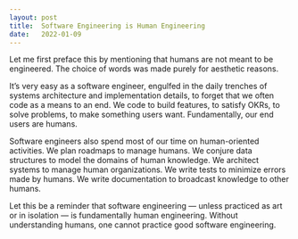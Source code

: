 ```yaml
---
layout: post
title:  Software Engineering is Human Engineering
date:   2022-01-09
---
```


Let me first preface this by mentioning that humans are not meant to be engineered. The choice of words was made purely for aesthetic reasons.

It’s very easy as a software engineer, engulfed in the daily trenches of systems architecture and implementation details, to forget that we often code as a means to an end. We code to build features, to satisfy OKRs, to solve problems, to make something users want. Fundamentally, our end users are humans.

Software engineers also spend most of our time on human-oriented activities. We plan roadmaps to manage humans. We conjure data structures to model the domains of human knowledge. We architect systems to manage human organizations. We write tests to minimize errors made by humans. We write documentation to broadcast knowledge to other humans.

Let this be a reminder that software engineering — unless practiced as art or in isolation — is fundamentally human engineering. Without understanding humans, one cannot practice good software engineering.

